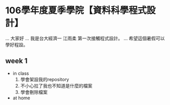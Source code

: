 # 106學年度夏季學院【資料科學程式設計】
  ... 大家好
  ... 我是台大經濟一 江雨柔 第一次接觸程式設計。
  ... 希望這個暑假可以學好程設。
## week 1
  * in class
    1. 學會架設我的repository 
    2. 不小心拉了我也不知道是什麼的檔案
    3. 學會刪除檔案
  * at home
